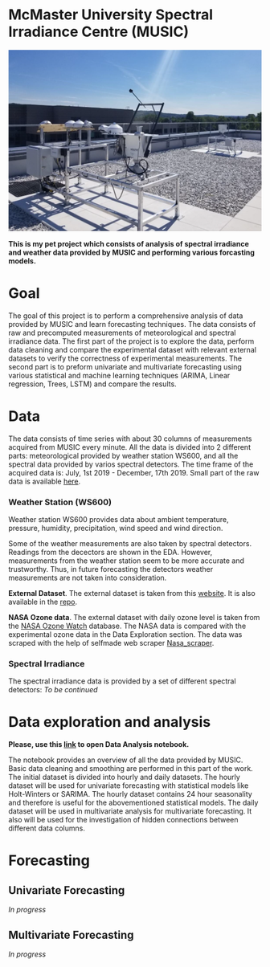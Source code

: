 # McMaster University Spectral Irradiance Centre (MUSIC)
![](/images/roof.png)

**This is my pet project which consists of analysis of spectral irradiance and weather data provided by MUSIC 
and performing various forcasting models.**

# Goal
The goal of this project is to perform a comprehensive analysis of data provided by MUSIC and learn forecasting techniques. 
The data consists of raw and precomputed measurements of meteorological and spectral irradiance data. The first part of the project is to 
explore the data, perform data cleaning and compare the experimental dataset with relevant external datasets to verify the correctness of
experimental measurements. The second part is to preform univariate and multivariate forecasting using various statistical and
machine learning techniques (ARIMA, Linear regression, Trees, LSTM) and compare the results. 

# Data
The data consists of time series with about 30 columns of measurements acquired from MUSIC every minute. All the data is divided into 2 different parts:
meteorological provided by weather station WS600, and all the spectral data provided by varios spectral detectors. 
The time frame of the acquired data is: July, 1st 2019 - December, 17th 2019.
Small part of the raw data is available [here](https://github.com/Ruslanmalai/MUSIC/tree/master/data/Daily%20Summary%20Files).

### Weather Station (WS600)
Weather station WS600 provides data about ambient temperature, pressure, humidity, precipitation, wind speed and wind direction.

Some of the weather measurements are also taken by spectral detectors. Readings from the decectors are shown in the EDA. However, measurements
from the weather station seem to be more accurate and trustworthy. Thus, in future forecasting the detectors weather measurements are not taken
into consideration.

**External Dataset**. The external dataset is taken from this [website](https://rp5.ru/Weather_archive_in_Hamilton_(airport),_Canada,_METAR). It is also available in the [repo](https://github.com/Ruslanmalai/MUSIC/blob/master/data/external%20data.xls).


**NASA Ozone data**. The external dataset with daily ozone level is taken from the [NASA Ozone Watch](https://ozonewatch.gsfc.nasa.gov/monthly/SH.html) database. The NASA data is compared with the experimental ozone data in the
Data Exploration section. The data was scraped with the help of selfmade web scraper [Nasa_scraper](https://github.com/Ruslanmalai/MUSIC/blob/master/Nasa_scraper.py).

### Spectral Irradiance
The spectral irradiance data is provided by a set of different spectral detectors:
*To be continued*

# Data exploration and analysis

**Please, use this [link](https://nbviewer.jupyter.org/github/Ruslanmalai/MUSIC/blob/master/EDA.ipynb) to open Data Analysis notebook.**

The notebook provides an overview of all the data provided by MUSIC. Basic data cleaning and smoothing are performed in this part of the work. The initial dataset is divided into hourly and daily datasets. The hourly dataset will be used for univariate forecasting with statistical models like Holt-Winters or SARIMA. The hourly dataset contains 24 hour seasonality and therefore is useful for the abovementioned statistical models. The daily dataset will be used in multivariate analysis for multivariate forecasting. It also will be used for the investigation of hidden connections between different data columns. 

# Forecasting

## Univariate Forecasting

*In progress*

## Multivariate Forecasting

*In progress*
